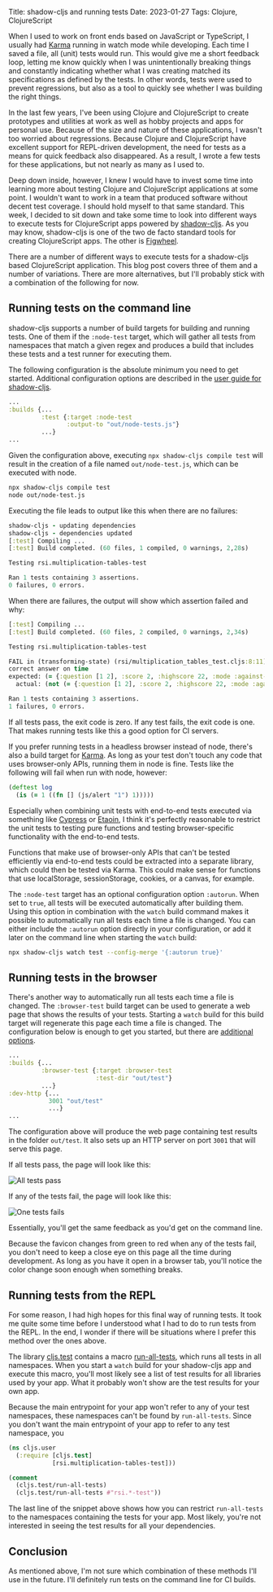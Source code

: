 Title: shadow-cljs and running tests
Date: 2023-01-27
Tags: Clojure, ClojureScript

When I used to work on front ends based on JavaScript or TypeScript, I usually had [Karma](https://karma-runner.github.io/latest/index.html) running in watch mode while developing.
Each time I saved a file, all (unit) tests would run.
This would give me a short feedback loop, letting me know quickly when I was unintentionally breaking things and constantly indicating whether what I was creating matched its specifications as defined by the tests.
In other words, tests were used to prevent regressions, but also as a tool to quickly see whether I was building the right things.

In the last few years, I've been using Clojure and ClojureScript to create prototypes and utilities at work as well as hobby projects and apps for personal use.
Because of the size and nature of these applications, I wasn't too worried about regressions.
Because Clojure and ClojureScript have excellent support for REPL-driven development, the need for tests as a means for quick feedback also disappeared.
As a result, I wrote a few tests for these applications, but not nearly as many as I used to.

Deep down inside, however, I knew I would have to invest some time into learning more about testing Clojure and ClojureScript applications at some point.
I wouldn't want to work in a team that produced software without decent test coverage.
I should hold myself to that same standard.
This week, I decided to sit down and take some time to look into different ways to execute tests for ClojureScript apps powered by [shadow-cljs](https://github.com/thheller/shadow-cljs).
As you may know, shadow-cljs is one of the two de facto standard tools for creating ClojureScript apps.
The other is [Figwheel](https://figwheel.org/).

<!-- end-of-preview -->

There are a number of different ways to execute tests for a shadow-cljs based ClojureScript application.
This blog post covers three of them and a number of variations.
There are more alternatives, but I'll probably stick with a combination of the following for now.

## Running tests on the command line

shadow-cljs supports a number of build targets for building and running tests.
One of them if the `:node-test` target, which will gather all tests from namespaces that match a given regex and produces a build that includes these tests and a test runner for executing them.

The following configuration is the absolute minimum you need to get started.
Additional configuration options are described in the [user guide for shadow-cljs](https://shadow-cljs.github.io/docs/UsersGuide.html#target-node-test).

```clojure
...
:builds {...
         :test {:target :node-test
                :output-to "out/node-tests.js"}
         ...}
...
```

Given the configuration above, executing `npx shadow-cljs compile test` will result in the creation of a file named `out/node-test.js`, which can be executed with node.

```bash
npx shadow-cljs compile test
node out/node-test.js
```

Executing the file leads to output like this when there are no failures:

```clojure
shadow-cljs - updating dependencies
shadow-cljs - dependencies updated
[:test] Compiling ...
[:test] Build completed. (60 files, 1 compiled, 0 warnings, 2,28s)

Testing rsi.multiplication-tables-test

Ran 1 tests containing 3 assertions.
0 failures, 0 errors.
```

When there are failures, the output will show which assertion failed and why:

```clojure
[:test] Compiling ...
[:test] Build completed. (60 files, 2 compiled, 0 warnings, 2,34s)

Testing rsi.multiplication-tables-test

FAIL in (transforming-state) (rsi/multiplication_tables_test.cljs:8:11)
correct answer on time
expected: (= {:question [1 2], :score 2, :highscore 22, :mode :against-the-clock, :wrongly-answered #{}, :deadline-passed? false} (process-answer {:question [2 3], :score 1, :highscore 1, :wrongly-answered #{}} "6" [1 2]))
  actual: (not (= {:question [1 2], :score 2, :highscore 22, :mode :against-the-clock, :wrongly-answered #{}, :deadline-passed? false} {:question [1 2], :score 2, :highscore 2, :deadline-passed? false, :wrongly-answered #{}, :mode :against-the-clock}))

Ran 1 tests containing 3 assertions.
1 failures, 0 errors.
```

If all tests pass, the exit code is zero.
If any test fails, the exit code is one.
That makes running tests like this a good option for CI servers.

If you prefer running tests in a headless browser instead of node, there's also a build target for [Karma](https://shadow-cljs.github.io/docs/UsersGuide.html#target-karma).
As long as your test don't touch any code that uses browser-only APIs, running them in node is fine.
Tests like the following will fail when run with node, however:

```clojure
(deftest log
  (is (= 1 ((fn [] (js/alert "1") 1)))))
```

Especially when combining unit tests with end-to-end tests executed via something like [Cypress](https://www.cypress.io/) or [Etaoin](https://github.com/clj-commons/etaoin),
I think it's perfectly reasonable to restrict the unit tests to testing pure functions and testing browser-specific functionality with the end-to-end tests.

Functions that make use of browser-only APIs that can't be tested efficiently via end-to-end tests could be extracted into a separate library, which could then be tested via Karma.
This could make sense for functions that use localStorage, sessionStorage, cookies, or a canvas, for example.

The `:node-test` target has an optional configuration option `:autorun`.
When set to `true`, all tests will be executed automatically after building them.
Using this option in combination with the `watch` build command makes it possible to automatically run all tests each time a file is changed.
You can either include the `:autorun` option directly in your configuration, or add it later on the command line when starting the `watch` build:

```bash
npx shadow-cljs watch test --config-merge '{:autorun true}'
```

## Running tests in the browser

There's another way to automatically run all tests each time a file is changed.
The `:browser-test` build target can be used to generate a web page that shows the results of your tests.
Starting a `watch` build for this build target will regenerate this page each time a file is changed.
The configuration below is enough to get you started, but there are [additional options](https://shadow-cljs.github.io/docs/UsersGuide.html#target-browser-test).

```clojure
...
:builds {...
         :browser-test {:target :browser-test
                        :test-dir "out/test"}
         ...}
:dev-http {...
           3001 "out/test"
           ...}
...
```

The configuration above will produce the web page containing test results in the folder `out/test`.
It also sets up an HTTP server on port `3001` that will serve this page.

If all tests pass, the page will look like this:

![All tests pass](assets/shadow-cljs-tests/success.png)

If any of the tests fail, the page will look like this:

![One tests fails](assets/shadow-cljs-tests/failure.png)

Essentially, you'll get the same feedback as you'd get on the command line.

Because the favicon changes from green to red when any of the tests fail,
you don't need to keep a close eye on this page all the time during development.
As long as you have it open in a browser tab, you'll notice the color change soon enough when something breaks.

## Running tests from the REPL

For some reason, I had high hopes for this final way of running tests.
It took me quite some time before I understood what I had to do to run tests from the REPL.
In the end, I wonder if there will be situations where I prefer this method over the ones above.

The library [cljs.test](https://clojurescript.org/tools/testing) contains a macro [run-all-tests](https://cljs.github.io/api/cljs.test/run-all-tests), which runs all tests in all namespaces.
When you start a `watch` build for your shadow-cljs app and execute this macro, you'll most likely see a list of test results for all libraries used by your app.
What it probably won't show are the test results for your own app.

Because the main entrypoint for your app won't refer to any of your test namespaces, these namespaces can't be found by `run-all-tests`.
Since you don't want the main entrypoint of your app to refer to any test namespace, you

```clojure
(ns cljs.user
  (:require [cljs.test]
            [rsi.multiplication-tables-test]))

(comment
  (cljs.test/run-all-tests)
  (cljs.test/run-all-tests #"rsi.*-test"))
```

The last line of the snippet above shows how you can restrict `run-all-tests` to the namespaces containing the tests for your app.
Most likely, you're not interested in seeing the test results for all your dependencies.

## Conclusion

As mentioned above, I'm not sure which combination of these methods I'll use in the future.
I'll definitely run tests on the command line for CI builds.
